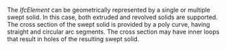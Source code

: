 The _IfcElement_ can be geometrically represented by a single or multiple swept solid. In this case, both extruded and revolved solids are supported. The cross section of the swept solid is provided by a poly curve, having straight and circular arc segments. The cross section may have inner loops that result in holes of the resulting swept solid.